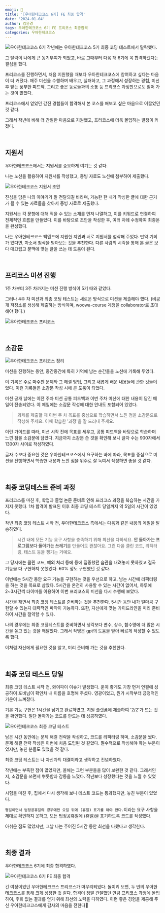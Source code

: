 ```yaml
---
emoji: 📄
title: '[우아한테크코스 6기] FE 최종 합격'
date: '2024-01-04'
author: 김윤경
tags: 우아한테크코스 6기 FE 프리코스 최종합격
categories: 우아한테크코스
---
```


![우아한테크코스 6기](우아한테크코스.png)
작년에는 우아한테크코스 5기 최종 코딩 테스트에서 탈락했다.

그 탈락이 나에게 큰 동기부여가 되었고, 바로 그때부터 다음 해 6기에 꼭 합격하겠다는 결심을 했다.

프리코스를 진행하면서, 처음 지원했을 때보다 우아한테크코스에 참여하고 싶다는 마음이 더 커졌다. 매주 미션을 수행하며 배우고, 실패하고, 그 과정에서 성장하는 경험, 미션 후 받는 풍부한 피드백, 그리고 좋은 동료들과의 소통 등 프리코스 과정만으로도 얻어 가는 것이 많았다.

프리코스에서 얻었던 값진 경험들이 합격해서 본 코스를 해보고 싶은 마음으로 이끌었던 것 같다.

그래서 작년에 비해 더 간절한 마음으로 지원했고, 프리코스에 더욱 몰입하는 열정이 커졌다.

<br />

## 지원서

우아한테크코스에서는 지원서를 중요하게 여기는 것 같다.

나는 노션을 활용하여 지원서를 작성했고, 증빙 자료도 노션에 첨부하여 제출했다.

![우아한테크코스 지원서 초안](우아한테크코스_지원서_초안.png)

진심을 담은 나의 이야기가 잘 전달되길 바라며, 가능한 한 내가 작성한 글에 대한 근거가 될 수 있는 자료들을 찾아서 증빙 자료로 제출했다.

지원서는 각 문항에 대해 적을 수 있는 소재를 먼저 나열하고, 이를 키워드로 연결하여 전체적인 흐름을 만들었다. 이를 바탕으로 초안을 작성한 후, 여러 차례 수정하여 최종본을 완성했다.

나는 우아한테크코스 백엔드에 지원한 지인과 서로 지원서를 첨삭해 주었다. 만약 기회가 있다면, 자소서 첨삭을 받아보는 것을 추천한다. 다른 사람의 시각을 통해 본 글은 보다 매끄럽고 문맥에 맞는 글을 쓰는 데 도움이 된다.

<br />

## 프리코스 미션 진행

1주 차부터 3주 차까지는 미션 진행 방식이 5기 때와 같았다.

그러나 4주 차 미션과 최종 코딩 테스트는 새로운 방식으로 미션을 제출해야 했다. (비공개 저장소를 생성해 제출하는 방식이며, woowa-course 계정을 collaborator로 초대해야 했다.)

![우아한테크코스 프리코스](우아한테크코스_프리코스.png)

<br />

## 소감문

![우아한테크코스 프리코스 정리](우아한테크코스_프리코스_정리.png)

미션을 진행하는 동안, 중간중간에 특히 기억에 남는 순간들을 노션에 기록해 두었다.

이 기록은 주로 마주친 문제와 그 해결 방법, 그리고 새롭게 배운 내용들에 관한 것들이었다. 이런 기록들은 소감문 작성 시에 큰 도움이 되었다.

미션 공개 날에는 이전 주차 미션 공통 피드백과 이번 주차 미션에 대한 내용이 담긴 메일이 전송되었다. 이 메일에는 소감문 작성에 대한 안내도 포함되어 있었다.

> 과제를 제출할 때 이번 주 차 목표를 중심으로 학습하면서 느낀 점을 소감문으로 작성해 주세요. 이때 학습한 '과정'을 잘 드러내 주세요.

이런 가이드를 따라, 미션 시작 전에 목표를 세우고, 공통 피드백을 바탕으로 학습하며 느낀 점을 소감문에 담았다. 지금까지 소감문 쓴 것을 확인해 보니 글자 수는 900자에서 1300자 사이로 작성하였다.

글자 수보다 중요한 것은 우아한테크코스에서 요구하는 바에 따라, 목표를 중심으로 미션을 진행하면서 학습한 내용과 느낀 점을 위주로 잘 녹여서 작성하면 좋을 것 같다.

<br />

## 최종 코딩테스트 준비 과정

프리코스를 마친 후, 학업과 졸업 논문 준비로 인해 프리코스 과정을 복습하는 시간을 가지지 못했다.
1차 합격이 발표된 이후 최종 코딩 테스트 당일까지 약 5일의 시간이 있었다.

작년 최종 코딩 테스트 시작 전, 우아한테크코스 측에서는 다음과 같은 내용의 메일을 발송하였다.

> 시간 내에 모든 기능 요구 사항을 충족하기 위해 최선을 다하세요. **안 돌아가는 프로그램보다 돌아가는 쓰레기**를 만들어도 괜찮아요. 그런 다음 클린 코드, 리팩터링, 테스트 등을 챙기는 거예요.

그 당시에는 클린 코드, 예외 처리 등에 등에 집중했던 습관을 내려놓지 못하였고 결국 기능을 다 구현하지 못했었다. 60% 정도 구현했던 것 같다.

이번에는 5시간 동안 요구 기능을 구현하는 것을 우선으로 하고, 남는 시간에 리팩터링을 하는 것을 목표로 삼았다. 5시간을 온전히 사용할 수 있는 시간이 없어서, 하루에 2~3시간씩 타이머를 이용하여 이번 프리코스의 미션을 다시 수행해 보았다.

시간을 재면서 최종 코딩 테스트를 준비하는 것을 추천한다. 5시간 동안 내가 얼마큼 구현할 수 있는지 대략적인 파악이 가능하다. 또한, 자신에게 맞는 가이드라인을 미리 준비하여 시간을 절약할 수 있다.

나의 경우에는 최종 코딩테스트를 준비하면서 생각보다 변수, 상수, 함수명에 더 많은 시간을 쏟고 있는 것을 깨달았다. 그래서 작명은 gpt의 도움을 받아 빠르게 작성할 수 있도록 했다.

이처럼 자신에게 필요한 것을 알고, 미리 준비해 가는 것을 추천한다.

<br />

## 최종 코딩 테스트 당일

최종 코딩 테스트 시작 전, 와이파이 이슈가 발생했다. 운이 좋게도 가장 먼저 연결에 성공하여 포비님이 확인차 내 이름을 호명해 주셨다. 영광이었고, 뭔가 시작부터 긍정적인 기운이 느껴졌다.

기본 기능 구현은 1시간을 남기고 완료하였고, 지원 플랫폼에 제출하여 '2/2'가 뜨는 것을 확인했다. 일단 돌아가는 코드를 만드는 데 성공하였다.

![우아한테크코스 최종 코딩 테스트](우아한테크코스_최종코딩테스트.png)

남은 시간 동안에는 문제 해결 전략을 작성하고, 코드를 리팩터링 하며, 소감문을 썼다. 문제 해결 전략 작성은 이번에 처음 도입된 것 같았다. 필수적으로 작성해야 하는 부분이었지만, 놓친 분들도 있었을 것 같다.

최종 코딩 테스트는 나 자신과의 대결이라고 생각하고 전념하였다.

작년에는 부족한 점이 많았지만, 올해는 그런 부분들을 많이 보완한 것 같다. 그래서인지, 소감문을 쓰면서 뿌듯함과 감동을 느꼈다. 작년보다 성장했다는 것을 느낄 수 있었다.

시험을 마친 후, 집에서 다시 생각해 보니 테스트 코드는 통과했지만, 놓친 부분이 있었다.

`평일이면서 법정공휴일의 경우에만 요일 뒤에 (휴일) 표기를 해야 한다.`이라는 요구 사항을 제대로 확인하지 못하고, 모든 법정공휴일에 (휴일)을 표기하도록 코드를 작성했다.

아쉬운 점도 많았지만, 그날 나는 주어진 5시간 동안 최선을 다했다고 생각한다.

<br />

## 최종 결과

우아한테크코스 6기에 최종 합격하였다.

![우아한테크코스 6기 FE 최종 합격](우아한테크코스_최종합격.png)

긴 여정이었던 우아한테크코스 프리코스가 마무리되었다. 돌이켜 보면, 두 번의 우아한테크코스를 통해 크게 성장한 것 같다. 합격이 정말 간절했던 만큼 프리코스 과정에 몰입하여, 후회 없는 결과를 얻기 위해 최선의 노력을 다하였다. 이런 좋은 경험을 제공해 주신 우아한테크코스에게 감사의 마음을 전한다🙏

```toc

```
